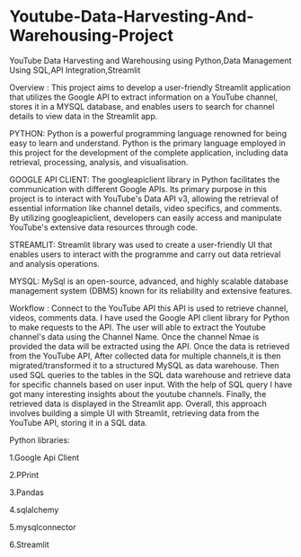 # Youtube-Data-Harvesting-And-Warehousing-Project
YouTube Data Harvesting and Warehousing using Python,Data Management Using SQL,API Integration,Streamlit

Overview :   This project aims to develop a user-friendly Streamlit application that utilizes the Google API to extract information on a YouTube channel, stores it in a  MYSQL database, and enables users to search for channel details  to view data in the Streamlit app.

PYTHON:   Python is a powerful programming language renowned for being easy to learn and understand. Python is the primary language employed in this project for the development of the complete application, including data retrieval, processing, analysis, and visualisation.

GOOGLE API CLIENT:     The googleapiclient library in Python facilitates the communication with different Google APIs. Its primary purpose in this project is to interact with YouTube's Data API v3, allowing the retrieval of essential information like channel details, video specifics, and comments. By utilizing googleapiclient, developers can easily access and manipulate YouTube's extensive data resources through code.

STREAMLIT:     Streamlit library was used to create a user-friendly UI that enables users to interact with the programme and carry out data retrieval and analysis operations.

MYSQL:      MySql is an open-source, advanced, and highly scalable database management system (DBMS) known for its reliability and extensive features.

Workflow : 
Connect to the YouTube API this API is used to retrieve channel, videos, comments data. I have used the Google API client library for Python to make requests to the API. The user will able to extract the Youtube channel's data using the Channel Name. Once the channel Nmae is provided the data will be extracted using the API. Once the data is retrieved from the YouTube API, After collected data for multiple channels,it is then migrated/transformed it to a structured MySQL as data warehouse. Then used SQL queries to  the tables in the SQL data warehouse and retrieve data for specific channels based on user input. With the help of SQL query I have got many interesting insights about the youtube channels. Finally, the retrieved data is displayed in the Streamlit app. Overall, this approach involves building a simple UI with Streamlit, retrieving data from the YouTube API, storing it in a SQL data.

Python libraries:

1.Google Api Client

2.PPrint

3.Pandas

4.sqlalchemy

5.mysqlconnector

6.Streamlit

